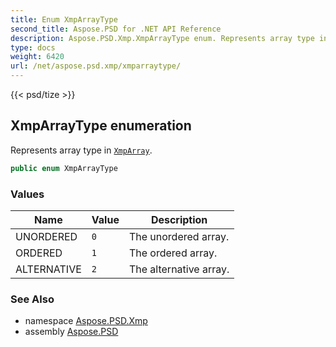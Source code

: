 ```yaml
---
title: Enum XmpArrayType
second_title: Aspose.PSD for .NET API Reference
description: Aspose.PSD.Xmp.XmpArrayType enum. Represents array type in XmpArray
type: docs
weight: 6420
url: /net/aspose.psd.xmp/xmparraytype/
---
```

{{< psd/tize >}}
## XmpArrayType enumeration

Represents array type in [`XmpArray`](../xmparray/).

```csharp
public enum XmpArrayType
```

### Values

| Name | Value | Description |
| --- | --- | --- |
| UNORDERED | `0` | The unordered array. |
| ORDERED | `1` | The ordered array. |
| ALTERNATIVE | `2` | The alternative array. |

### See Also

* namespace [Aspose.PSD.Xmp](../../aspose.psd.xmp/)
* assembly [Aspose.PSD](../../)


